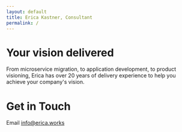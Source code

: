 ```yaml
---
layout: default
title: Erica Kastner, Consultant
permalink: /
---
```


# Your vision delivered

From microservice migration, to application development, to product visioning, 
Erica has over 20 years of delivery experience to help you achieve your company's vision.

# Get in Touch

Email [info@erica.works](mailto:info@erica.works)
